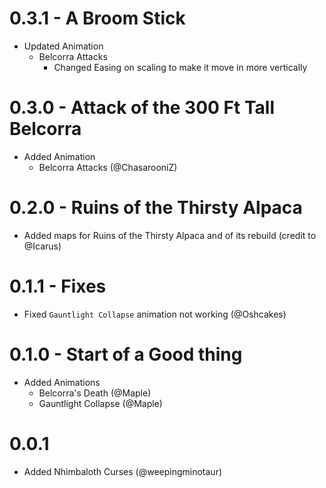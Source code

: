 # 0.3.1 - A Broom Stick

- Updated Animation
  - Belcorra Attacks
    - Changed Easing on scaling to make it move in more vertically

# 0.3.0 - Attack of the 300 Ft Tall Belcorra

- Added Animation
  - Belcorra Attacks (@ChasarooniZ)

# 0.2.0 - Ruins of the Thirsty Alpaca

- Added maps for Ruins of the Thirsty Alpaca and of its rebuild (credit to @Icarus)

# 0.1.1 - Fixes

- Fixed `Gauntlight Collapse` animation not working (@Oshcakes)

# 0.1.0 - Start of a Good thing

- Added Animations
  - Belcorra's Death (@Maple)
  - Gauntlight Collapse (@Maple)

# 0.0.1

- Added Nhimbaloth Curses (@weepingminotaur)
